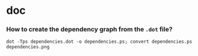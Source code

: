 # doc

### How to create the dependency graph from the `.dot` file?

```
dot -Tps dependencies.dot -o dependencies.ps; convert dependencies.ps dependencies.png
```
